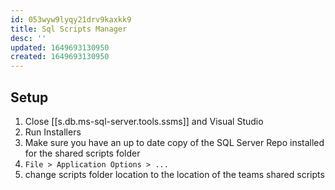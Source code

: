 ```yaml
---
id: 053wyw9lyqy21drv9kaxkk9
title: Sql Scripts Manager
desc: ''
updated: 1649693130950
created: 1649693130950
---
```


## Setup

1. Close [[s.db.ms-sql-server.tools.ssms]] and Visual Studio
2. Run Installers
3. Make sure you have an up to date copy of the SQL Server Repo installed for the shared scripts folder
4. `File > Application Options > ...`
5. change scripts folder location to the location of the teams shared scripts

